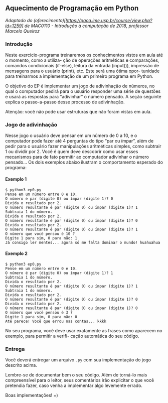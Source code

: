 ## Aquecimento de Programação em Python

_Adaptado do (oferecimento)[https://paca.ime.usp.br/course/view.php?id=1259]
de MAC0110 - Introdução à computação de 2018, professor Marcelo Queiroz_


### Introdução

Neste exercício-programa treinaremos os conhecimentos vistos em aula até o momento, como a utiliza-
ção de operações aritméticas e comparações, comandos condicionais (if-else), leitura da entrada (input()),
impressão de mensagens para o usuário (print), etc. Este será uma ótima opor-
tunidade para treinarmos a implementação de um primeiro programa em Python.

O objetivo do EP é implementar um jogo de adivinhação de números, no qual o computador pedirá para o
usuário responder uma série de questões e usará as respostas para “adivinhar” o número pensado. A seção
seguinte explica o passo-a-passo desse processo de adivinhação.

Atenção: você não pode usar estruturas que não foram vistas em aula.

### Jogo de adivinhação

Nesse jogo o usuário deve pensar em um número de 0 a 10, e o computador pode fazer até 4 perguntas do
tipo “par ou ímpar”, além de pedir para o usuário fazer manipulações aritméticas simples, como subtrair
1 ou dividir por 2. Você é quem deve descobrir como usar esses mecanismos para de fato permitir ao
computador adivinhar o número pensado... Os dois exemplos abaixo ilustram o comportamento esperado
do programa:

#### Exemplo 1

```
$ python3 ep0.py
Pense em um número entre 0 e 10.
O número é par (digite 0) ou ímpar (digite 1)? 0
Divida o resultado por 2.
O número resultante é par (digite 0) ou ímpar (digite 1)? 1
Subtraia 1 do número.
Divida o resultado por 2.
O número resultante é par (digite 0) ou ímpar (digite 1)? 0
Divida o resultado por 2.
O número resultante é par (digite 0) ou ímpar (digite 1)? 1
O número que você pensou é 10 ?
Digite 1 para sim, 0 para não: 1
Já consigo ler mentes... agora só me falta dominar o mundo! huahuahua
```

#### Exemplo 2

```
$ python3 ep0.py
Pense em um número entre 0 e 10.
O número é par (digite 0) ou ímpar (digite 1)? 1
Subtraia 1 do número.
Divida o resultado por 2.
O número resultante é par (digite 0) ou ímpar (digite 1)? 1
Subtraia 1 do número.
Divida o resultado por 2.
O número resultante é par (digite 0) ou ímpar (digite 1)? 0
Divida o resultado por 2.
O número resultante é par (digite 0) ou ímpar (digite 1)? 0
O número que você pensou é 3 ?
Digite 1 para sim, 0 para não: 0
Até parece! Você que errou nas contas... kkkk
```

No seu programa, você deve usar exatamente as frases como aparecem no exemplo, para permitir a verifi-
cação automática do seu código.

### Entrega

Você deverá entregar um arquivo `.py` com sua implementação do jogo descrito acima.

Lembre-se de documentar bem o seu código. Além de torná-lo mais compreensível para o leitor, seus
comentários irão explicitar o que você pretendia fazer, caso venha a implementar algo levemente errado.

Boas implementações! =)

